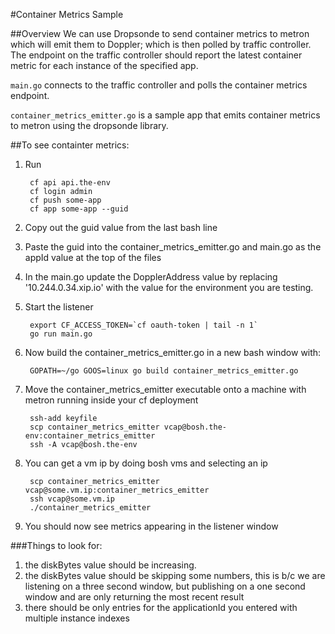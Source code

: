 #Container Metrics Sample

##Overview
We can use Dropsonde to send container metrics to metron which will emit them to Doppler; which is then polled by traffic controller. The endpoint on the traffic controller should report the latest container metric for each instance of the specified app.

`main.go` connects to the traffic controller and polls the container metrics endpoint.

`container_metrics_emitter.go` is a sample app that emits container metrics to metron using the dropsonde library.

##To see containter metrics:
1. Run

        cf api api.the-env
        cf login admin
        cf push some-app
        cf app some-app --guid

1. Copy out the guid value from the last bash line
1. Paste the guid into the container_metrics_emitter.go and main.go as the appId value at the top of the files
1. In the main.go update the DopplerAddress value by replacing '10.244.0.34.xip.io' with the value for the environment you are testing.
1. Start the listener

        export CF_ACCESS_TOKEN=`cf oauth-token | tail -n 1`
        go run main.go

1. Now build the container_metrics_emitter.go in a new bash window with:

        GOPATH=~/go GOOS=linux go build container_metrics_emitter.go

1. Move the container_metrics_emitter executable onto a machine with metron running inside your cf deployment

        ssh-add keyfile
        scp container_metrics_emitter vcap@bosh.the-env:container_metrics_emitter
        ssh -A vcap@bosh.the-env

1. You can get a vm ip by doing bosh vms and selecting an ip

        scp container_metrics_emitter vcap@some.vm.ip:container_metrics_emitter
        ssh vcap@some.vm.ip
        ./container_metrics_emitter

1. You should now see metrics appearing in the listener window

###Things to look for:
1. the diskBytes value should be increasing.
1. the diskBytes value should be skipping some numbers, this is b/c we are listening on a three second window, but publishing on a one second window and are only returning the most recent result
1. there should be only entries for the applicationId you entered with multiple instance indexes
